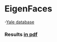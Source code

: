 # EigenFaces

-[Yale database](http://www.cad.zju.edu.cn/home/dengcai/Data/FaceData.html)

### Results [in pdf](results_sum.pdf)